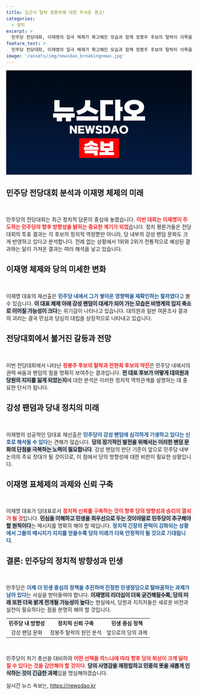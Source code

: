 ```yaml
---
title: 김근식 탈락 정봉주에 대한 무서운 경고!
categories:
  - 정치
excerpt: >
  민주당 전당대회, 이재명의 일극 체제가 확고해진 모습과 함께 정봉주 후보의 탈락이 이목을 끌었다. 강성 팬덤에 굽신거리는 정치가의 미래는 과연 어떨까? 클릭하고 확인해보세요!
feature_text: >
  민주당 전당대회, 이재명의 일극 체제가 확고해진 모습과 함께 정봉주 후보의 탈락이 이목을 끌었다. 강성 팬덤에 굽신거리는 정치가의 미래는 과연 어떨까? 클릭하고 확인해보세요!
image: '/assets/img/newsdao_breakingnews.jpg'
---
```


<p><img src="/assets/img/newsdao_breakingnews.jpg" alt="koreaapp 속보" /></p>

<h2 data-ke-size="size26">민주당 전당대회 분석과 이재명 체제의 미래</h2>

<p data-ke-size="size16">&nbsp;</p>

<p>민주당의 전당대회는 최근 정치적 담론의 중심에 놓였습니다. <b><span style="color: #ee2323;">이번 대회는 이재명이 주도하는 민주당의 향후 방향성을 밝히는 중요한 계기가 되었</span></b>습니다. 정치 평론가들은 전당대회의 투표 결과는 각 후보의 정치적 역량뿐만 아니라, 당 내부의 강성 팬덤 문화도 크게 반영하고 있다고 분석합니다. 전례 없는 상황에서 1위와 2위가 전통적으로 예상된 결과와는 달리 가져온 결과는 여러 해석을 낳고 있습니다.</p>

<h2 data-ke-size="size26">이재명 체제와 당의 미세한 변화</h2>

<p data-ke-size="size16">&nbsp;</p>

<p>이재명 대표의 재선출은 <b><span style="color: #1a5490;">민주당 내에서 그가 쌓아온 영향력을 재확인하는 절차였다</span></b>고 볼 수 있습니다. <b><span style="background-color: #21538527;">이 대표 체제 아래 강성 팬덤이 대세가 되어 가는 모습은 비명계의 입지 축소로 이어질 가능성이 크다</span></b>는 위기감이 나타나고 있습니다. 대의원과 일반 여론조사 결과의 괴리는 결국 민심과 당심의 대립을 상징적으로 나타내고 있습니다.</p>

<h2 data-ke-size="size26">전당대회에서 불거진 갈등과 전망</h2>

<p data-ke-size="size16">&nbsp;</p>

<p>이번 전당대회에서 나타난 <b><span style="color: #ee2323;">정봉주 후보의 탈락과 전현희 후보의 약진</span></b>은 민주당 내에서의 권력 싸움과 팬덤의 힘을 명확히 보여주는 결과입니다. <b><span style="background-color: #21538527;">전 대표 후보가 어떻게 대의원과 당원의 지지를 잃게 되었는지</span></b>에 대한 분석은 이러한 정치적 역학관계를 설명하는 데 중요한 단서가 됩니다.</p>

<h2 data-ke-size="size26">강성 팬덤과 당내 정치의 미래</h2>

<p data-ke-size="size16">&nbsp;</p>

<p>이재명의 성공적인 당대표 재선출은 <b><span style="color: #1a5490;">민주당이 강성 팬덤에 심각하게 기생하고 있다는 신호로 해석될 수 있다</span></b>는 견해가 많습니다. <b><span style="background-color: #21538527;">당의 장기적인 발전을 위해서는 이러한 팬덤 문화의 단점을 극복하는 노력이 필요합니다</span></b>. 강성 팬덤의 판단 기준이 앞으로 민주당 내부 논의의 주요 잣대가 될 것이므로, 이 점에서 당의 방향성에 대한 비판이 필요한 상황입니다.</p>

<h2 data-ke-size="size26">이재명 표체제의 과제와 신뢰 구축</h2>

<p data-ke-size="size16">&nbsp;</p>

<p>이재명 대표가 당대표로서 <b><span style="color: #ee2323;">정치적 신뢰를 구축하는 것이 향후 당의 방향성과 승리의 열쇠가 될 것</span></b>입니다. <b><span style="background-color: #21538527;">민심을 이해하고 민생을 최우선으로 두는 것이야말로 민주당이 추구해야 할 원칙이다</span></b>는 메시지를 명확히 해야 할 때입니다. <b><span style="color: #1a5490;">정치적 긴장의 문턱이 강화되는 상황에서 그들의 메시지가 지지를 얻을수록 당의 미래가 더욱 안정적이 될 것으로 기대됩니다</span></b>.</p>

<h2 data-ke-size="size26">결론: 민주당의 정치적 방향성과 민생</h2>

<p data-ke-size="size16">&nbsp;</p>

<p>민주당은 <b><span style="color: #1a5490;">이제 더 민생 중심의 정책을 추진하며 진정한 민생정당으로 탈바꿈하는 과제가 남아 있다</span></b>는 사실을 받아들여야 합니다. <b><span style="background-color: #21538527;">이재명의 리더십이 더욱 굳건해질수록, 당의 미래 또한 더욱 밝게 전개될 가능성이 높다</span></b>는 현실에서, 당원과 지지자들은 새로운 비전과 실천이 필요하다는 점을 분명히 해야 할 것입니다.</p>

<table>
<tr>
<td style="text-align: center; height: 17px;"><b>민주당 내 방향성</b></td>
<td style="text-align: center; height: 17px;"><b>정치적 신뢰 구축</b></td>
<td style="text-align: center; height: 17px;"><b>민생 중심 정책</b></td>
</tr>
<tr>
<td style="text-align: center; height: 17px;">강성 팬덤 문화</td>
<td style="text-align: center; height: 17px;">정봉주 탈락의 원인 분석</td>
<td style="text-align: center; height: 17px;">앞으로의 당의 과제</td>
</tr>
</table>

<p data-ke-size="size16">&nbsp;</p> 

<p>민주당이 차기 총선을 대비하여 <b><span style="color: #ee2323;">어떤 선택을 하느냐에 따라 향후 당의 위상이 크게 달라질 수 있다는 것을 감안해야 할 것이다</span></b>. <b><span style="background-color: #21538527;">당의 사명감을 재정립하고 민중의 뜻을 새롭게 인식하는 것이 긴급한 과제</span></b>임을 명심해야겠습니다.</p>
실시간 뉴스 속보는, <a href="https://newsdao.kr" rel="dofollow">https://newsdao.kr</a>


